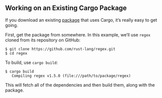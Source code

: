 ## Working on an Existing Cargo Package

If you download an existing [package][def-package] that uses Cargo, it’s
really easy to get going.

First, get the package from somewhere. In this example, we’ll use `regex`
cloned from its repository on GitHub:

```console
$ git clone https://github.com/rust-lang/regex.git
$ cd regex
```

To build, use `cargo build`:

```console
$ cargo build
   Compiling regex v1.5.0 (file:///path/to/package/regex)
```

This will fetch all of the dependencies and then build them, along with the
package.

[def-package]:  ../appendix/glossary.md#package  '"package" (glossary entry)'
